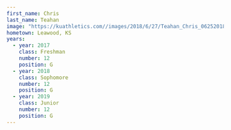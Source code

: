 ```yaml
---
first_name: Chris
last_name: Teahan
image: "https://kuathletics.com//images/2018/6/27/Teahan_Chris_06252018.jpg?width=182&height=250&mode=crop&anchor=topcenter"
hometown: Leawood, KS
years:
  - year: 2017
    class: Freshman
    number: 12
    position: G
  - year: 2018
    class: Sophomore
    number: 12
    position: G
  - year: 2019
    class: Junior
    number: 12
    position: G
---
```

